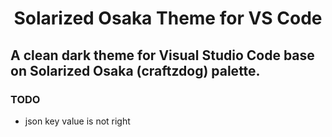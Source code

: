 <h1 align="center">Solarized Osaka Theme for VS Code</h1>

## A clean dark theme for Visual Studio Code base on Solarized Osaka (craftzdog) palette.

### TODO

- json key value is not right
